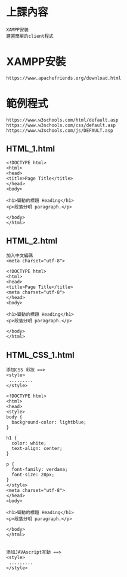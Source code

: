 # 上課內容
```
XAMPP安裝
建置簡單的client程式
```

# XAMPP安裝
```
https://www.apachefriends.org/download.html
```

# 範例程式
```
https://www.w3schools.com/html/default.asp
https://www.w3schools.com/css/default.asp
https://www.w3schools.com/js/DEFAULT.asp
```
## HTML_1.html
```
<!DOCTYPE html>
<html>
<head>
<title>Page Title</title>
</head>
<body>

<h1>聳動的標題 Heading</h1>
<p>段落分明 paragraph.</p>

</body>
</html>
```
## HTML_2.html
```
加入中文編碼
<meta charset="utf-8">
```
```
<!DOCTYPE html>
<html>
<head>
<title>Page Title</title>
<meta charset="utf-8">
</head>
<body>

<h1>聳動的標題 Heading</h1>
<p>段落分明 paragraph.</p>

</body>
</html>
```

## HTML_CSS_1.html
```
添加CSS 彩妝 ==>
<style>
 .........
</style>
```
```
<!DOCTYPE html>
<html>
<head>
<style>
body {
  background-color: lightblue;
}

h1 {
  color: white;
  text-align: center;
}

p {
  font-family: verdana;
  font-size: 20px;
}
</style>
<meta charset="utf-8">
</head>
<body>

<h1>聳動的標題 Heading</h1>
<p>段落分明 paragraph.</p>

</body>
</html>

```

##
```
添加JAVAscript互動 ==>
<style>
 .........
</style>
```
```


```

##
```


```
